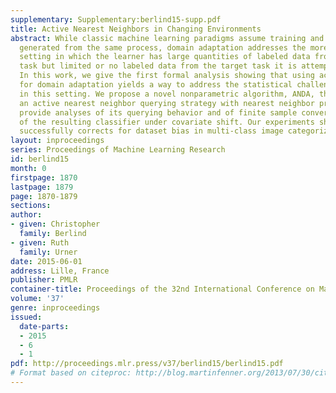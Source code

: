 ```yaml
---
supplementary: Supplementary:berlind15-supp.pdf
title: Active Nearest Neighbors in Changing Environments
abstract: While classic machine learning paradigms assume training and test data are
  generated from the same process, domain adaptation addresses the more realistic
  setting in which the learner has large quantities of labeled data from some source
  task but limited or no labeled data from the target task it is attempting to learn.
  In this work, we give the first formal analysis showing that using active learning
  for domain adaptation yields a way to address the statistical challenges inherent
  in this setting. We propose a novel nonparametric algorithm, ANDA, that combines
  an active nearest neighbor querying strategy with nearest neighbor prediction. We
  provide analyses of its querying behavior and of finite sample convergence rates
  of the resulting classifier under covariate shift. Our experiments show that ANDA
  successfully corrects for dataset bias in multi-class image categorization.
layout: inproceedings
series: Proceedings of Machine Learning Research
id: berlind15
month: 0
firstpage: 1870
lastpage: 1879
page: 1870-1879
sections: 
author:
- given: Christopher
  family: Berlind
- given: Ruth
  family: Urner
date: 2015-06-01
address: Lille, France
publisher: PMLR
container-title: Proceedings of the 32nd International Conference on Machine Learning
volume: '37'
genre: inproceedings
issued:
  date-parts:
  - 2015
  - 6
  - 1
pdf: http://proceedings.mlr.press/v37/berlind15/berlind15.pdf
# Format based on citeproc: http://blog.martinfenner.org/2013/07/30/citeproc-yaml-for-bibliographies/
---
```


